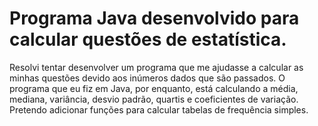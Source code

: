 # Programa Java desenvolvido para calcular questões de estatística.

Resolvi tentar desenvolver um programa que me ajudasse a calcular as minhas questões devido aos inúmeros dados que são passados. O programa que eu fiz em Java, por enquanto,
está calculando a média, mediana, variância, desvio padrão, quartis e coeficientes de variação. Pretendo adicionar funções para calcular tabelas de frequência simples.